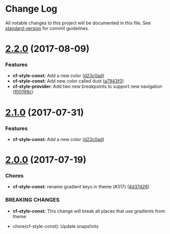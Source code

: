 # Change Log

All notable changes to this project will be documented in this file.
See [standard-version](https://github.com/conventional-changelog/standard-version) for commit guidelines.

<a name="2.2.0"></a>
# [2.2.0](https://github.com/cloudflare/cf-ui/compare/cf-style-const@2.0.0...cf-style-const@2.2.0) (2017-08-09)


### Features

* **cf-style-const:** Add a new color ([d23c0ad](https://github.com/cloudflare/cf-ui/commit/d23c0ad))
* **cf-style-const:** Add new color called dust ([a7943f0](https://github.com/cloudflare/cf-ui/commit/a7943f0))
* **cf-style-provider:** Add two new breakpoints to support new navigation ([f00199c](https://github.com/cloudflare/cf-ui/commit/f00199c))




<a name="2.1.0"></a>
# [2.1.0](https://github.com/koddsson/cf-ui/compare/cf-style-const@2.0.0...cf-style-const@2.1.0) (2017-07-31)


### Features

* **cf-style-const:** Add a new color ([d23c0ad](https://github.com/koddsson/cf-ui/commit/d23c0ad))




<a name="2.0.0"></a>
# [2.0.0](https://github.com/cloudflare/cf-ui/compare/cf-style-const@1.6.2...cf-style-const@2.0.0) (2017-07-19)


### Chores

* **cf-style-const:** rename gradient keys in theme (#317) ([4d37d26](https://github.com/cloudflare/cf-ui/commit/4d37d26))


### BREAKING CHANGES

* **cf-style-const:** This change will break all places that use gradients from theme

* chore(cf-style-const): Update snapshots
